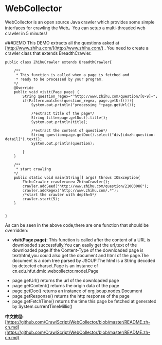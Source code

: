 WebCollector
============

WebCollector is an open source Java crawler which provides some simple interfaces for crawling the Web。You can setup a multi-threaded web crawler in 5 minutes!

###DEMO
This DEMO extracts all the questions asked  at [http://www.zhihu.com/](http://www.zhihu.com/) .
You need to create a crawler class that extends BreadthCrawler.


    public class ZhihuCrawler extends BreadthCrawler{
 
        /**
         * This function is called when a page is fetched and
         * ready to be processed by your program.       
        */
        @Override
        public void visit(Page page) {
            String question_regex="^http://www.zhihu.com/question/[0-9]+";         
            if(Pattern.matches(question_regex, page.getUrl())){              
                System.out.println("processing "+page.getUrl());

                /*extract title of the page*/
                String title=page.getDoc().title();
                System.out.println(title);

                /*extract the content of question*/
                String question=page.getDoc().select("div[id=zh-question-detail]").text();
                System.out.println(question);
             
            }
        }
 
        /**
         * start crawling
        */
        public static void main(String[] args) throws IOException{  
            ZhihuCrawler crawler=new ZhihuCrawler();
            crawler.addSeed("http://www.zhihu.com/question/21003086");
            crawler.addRegex("http://www.zhihu.com/.*");
            /*start the crawler with depth=5*/
            crawler.start(5);  
        }
 
   
    }

As can be seen in the above code,there are one function that should be overridden:
+ __visit(Page page):__ This function is called after the content of a URL is downloaded successfully.You can easily get the url,text of the downloaded page.If the Content-Type of the downloaded page is text/html,you could also get the document and html of the page.The document is a dom tree parsed by JSOUP.The html is a String decoded by detected charset.Page is an instance of cn.edu.hfut.dmic.webcollector.model.Page
 * page.getUrl() returns the url of the downloaded page
 * page.getContent() returns the origin data of the page
 * page.getDoc() returns an instance of org.jsoup.nodes.Document
 * page.getResponse() returns the http response of the page
 * page.getFetchTime() returns the time this page be fetched at  generated by System.currentTimeMillis()


__中文教程:__ [https://github.com/CrawlScript/WebCollector/blob/master/README.zh-cn.md](https://github.com/CrawlScript/WebCollector/blob/master/README.zh-cn.md)

